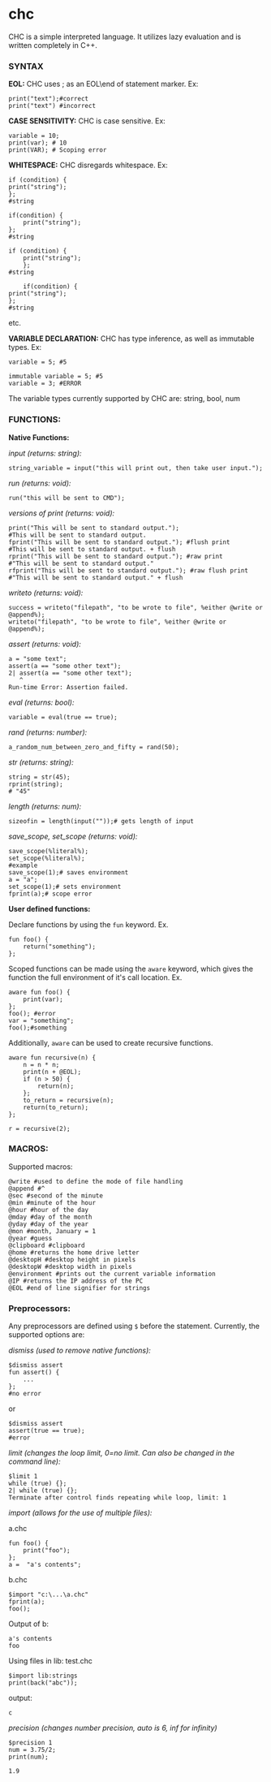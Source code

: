 # chc #

CHC is a simple interpreted language. It utilizes lazy evaluation and is written completely in C++.

### SYNTAX ###

**EOL:**
CHC uses ; as an EOL\end of statement marker. Ex:
```
print("text");#correct
print("text") #incorrect
```
**CASE SENSITIVITY:**
CHC is case sensitive. Ex:
```
variable = 10;
print(var); # 10
print(VAR); # Scoping error
```
**WHITESPACE:**
CHC disregards whitespace. Ex:
```
if (condition) {
print("string");
};
#string
```
```
if(condition) {
    print("string");
};
#string
```
```
if (condition) {
    print("string");
    };
#string
```
```
    if(condition) {
print("string");
};
#string
```
etc.

**VARIABLE DECLARATION:**
CHC has type inference, as well as immutable types. Ex:
```
variable = 5; #5
```
```
immutable variable = 5; #5
variable = 3; #ERROR
```
The variable types currently supported by CHC are: string, bool, num

### FUNCTIONS: ###

**Native Functions:**

*input (returns: string):*
```
string_variable = input("this will print out, then take user input.");
```
 
*run (returns: void):*
```
run("this will be sent to CMD");
```

*versions of print (returns: void):*
```
print("This will be sent to standard output.");
#This will be sent to standard output.
fprint("This will be sent to standard output."); #flush print
#This will be sent to standard output. + flush
rprint("This will be sent to standard output."); #raw print
#"This will be sent to standard output."
rfprint("This will be sent to standard output."); #raw flush print
#"This will be sent to standard output." + flush
```
 
*writeto (returns: void):*
```
success = writeto("filepath", "to be wrote to file", %either @write or @append%);
writeto("filepath", "to be wrote to file", %either @write or @append%);
```
 
*assert (returns: void):*
```
a = "some text";
assert(a == "some other text");
2| assert(a == "some other text");
   ^
Run-time Error: Assertion failed.
```

*eval (returns: bool):*
```
variable = eval(true == true);
``` 
*rand (returns: number):*
```
a_random_num_between_zero_and_fifty = rand(50);
```
*str (returns: string):*
```
string = str(45);
rprint(string);
# "45"
```
*length (returns: num):*
```
sizeofin = length(input(""));# gets length of input
```
*save_scope, set_scope (returns: void):*
```
save_scope(%literal%);
set_scope(%literal%);
#example
save_scope(1);# saves environment
a = "a";
set_scope(1);# sets environment
fprint(a);# scope error
```


**User defined functions:**

Declare functions by using the ```fun``` keyword. Ex.
```
fun foo() {
    return("something");
};
```
Scoped functions can be made using the ```aware``` keyword, which gives the function the full environment of it's call location. Ex.
```
aware fun foo() {
    print(var);
};
foo(); #error
var = "something";
foo();#something
```
Additionally, ```aware``` can be used to create recursive functions.
```
aware fun recursive(n) {
    n = n * n;
    print(n + @EOL);
    if (n > 50) {
        return(n);
    };
    to_return = recursive(n);
    return(to_return);
};

r = recursive(2);
```
### MACROS: ###

Supported macros:
```
@write #used to define the mode of file handling
@append #^
@sec #second of the minute
@min #minute of the hour
@hour #hour of the day
@mday #day of the month
@yday #day of the year
@mon #month, January = 1
@year #guess
@clipboard #clipboard
@home #returns the home drive letter
@desktopH #desktop height in pixels
@desktopW #desktop width in pixels
@environment #prints out the current variable information
@IP #returns the IP address of the PC
@EOL #end of line signifier for strings
```

### Preprocessors: ###

Any preprocessors are defined using ```$``` before the statement.
Currently, the supported options are:

*dismiss (used to remove native functions):*
```
$dismiss assert
fun assert() {
    ...
};
#no error
```
or
```
$dismiss assert
assert(true == true);
#error
```
*limit (changes the loop limit, 0=no limit. Can also be changed in the command line):*
```
$limit 1
while (true) {};
2| while (true) {};
Terminate after control finds repeating while loop, limit: 1
```
*import (allows for the use of multiple files):*

a.chc
```
fun foo() {
    print("foo");
};
a =  "a's contents";
```
b.chc
```
$import "c:\...\a.chc"
fprint(a);
foo();
```
Output of b:
```
a's contents
foo
```
Using files in lib:
test.chc
```
$import lib:strings
print(back("abc"));
```
output:
```
c
```
*precision (changes number precision, auto is 6, inf for infinity)*
```
$precision 1
num = 3.75/2;
print(num);
```
```
1.9
```
